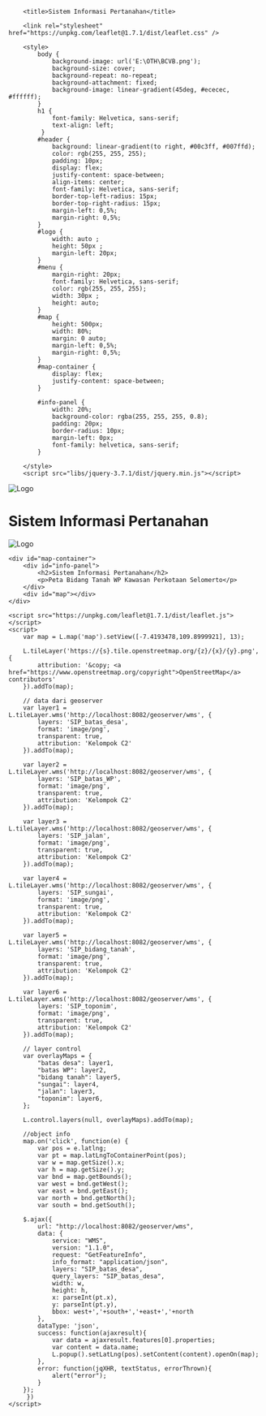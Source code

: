 <!DOCTYPE html>
<html>
   <head>
        <meta charset="UTF-8">
        <meta name="viewport" content="width=device-width, initial-scale=1.0">

        <title>Sistem Informasi Pertanahan</title>
       
        <link rel="stylesheet" href="https://unpkg.com/leaflet@1.7.1/dist/leaflet.css" />

        <style>
            body {
                background-image: url('E:\OTH\BCVB.png');
                background-size: cover;
                background-repeat: no-repeat;
                background-attachment: fixed;
                background-image: linear-gradient(45deg, #ececec, #ffffff);
            }
            h1 {
                font-family: Helvetica, sans-serif;
                text-align: left;
             }
            #header {
                background: linear-gradient(to right, #00c3ff, #007ffd);
                color: rgb(255, 255, 255);
                padding: 10px;
                display: flex;
                justify-content: space-between;
                align-items: center;
                font-family: Helvetica, sans-serif;
                border-top-left-radius: 15px;
                border-top-right-radius: 15px;
                margin-left: 0,5%;
                margin-right: 0,5%;
            }
            #logo {
                width: auto ;
                height: 50px ;
                margin-left: 20px;
            }
            #menu {
                margin-right: 20px;
                font-family: Helvetica, sans-serif;
                color: rgb(255, 255, 255);
                width: 30px ;
                height: auto;
            }
            #map {
                height: 500px;
                width: 80%;
                margin: 0 auto; 
                margin-left: 0,5%; 
                margin-right: 0,5%;
            }
            #map-container {
                display: flex;
                justify-content: space-between;
            }

            #info-panel {
                width: 20%;
                background-color: rgba(255, 255, 255, 0.8);
                padding: 20px;
                border-radius: 10px;
                margin-left: 0px;
                font-family: helvetica, sans-serif;
            }
            
        </style>
        <script src="libs/jquery-3.7.1/dist/jquery.min.js"></script>
   </head> 
   <body>
    <div id="header">
        <img id="logo" src="D:\SMSTR 6\SELO6 ALT\DTB AST\aksara.png" alt="Logo">
        <h1>Sistem Informasi Pertanahan</h1>
        <div id="menu">
            <!-- <a href="#">Menu</a> -->
            <img id="menu" src="C:\xampp\htdocs\img\menutomb.png" alt="Logo">
        </div>
    </div>
    <!-- <h1>Sistem Informasi Pertanahan</h1> -->
    
    <div id="map-container">
        <div id="info-panel">
            <h2>Sistem Informasi Pertanahan</h2>
            <p>Peta Bidang Tanah WP Kawasan Perkotaan Selomerto</p>
        </div>
        <div id="map"></div>
    </div>    

    <script src="https://unpkg.com/leaflet@1.7.1/dist/leaflet.js"></script>
    <script>
        var map = L.map('map').setView([-7.4193478,109.8999921], 13);

        L.tileLayer('https://{s}.tile.openstreetmap.org/{z}/{x}/{y}.png', {
            attribution: '&copy; <a href="https://www.openstreetmap.org/copyright">OpenStreetMap</a> contributors'
        }).addTo(map);

        // data dari geoserver
        var layer1 = L.tileLayer.wms('http://localhost:8082/geoserver/wms', {
            layers: 'SIP_batas_desa',
            format: 'image/png',
            transparent: true,
            attribution: 'Kelompok C2'
        }).addTo(map);

        var layer2 = L.tileLayer.wms('http://localhost:8082/geoserver/wms', {
            layers: 'SIP_batas_WP',
            format: 'image/png',
            transparent: true,
            attribution: 'Kelompok C2'
        }).addTo(map);

        var layer3 = L.tileLayer.wms('http://localhost:8082/geoserver/wms', {
            layers: 'SIP_jalan',
            format: 'image/png',
            transparent: true,
            attribution: 'Kelompok C2'
        }).addTo(map);

        var layer4 = L.tileLayer.wms('http://localhost:8082/geoserver/wms', {
            layers: 'SIP_sungai',
            format: 'image/png',
            transparent: true,
            attribution: 'Kelompok C2'
        }).addTo(map);

        var layer5 = L.tileLayer.wms('http://localhost:8082/geoserver/wms', {
            layers: 'SIP_bidang_tanah',
            format: 'image/png',
            transparent: true,
            attribution: 'Kelompok C2'
        }).addTo(map);

        var layer6 = L.tileLayer.wms('http://localhost:8082/geoserver/wms', {
            layers: 'SIP_toponim',
            format: 'image/png',
            transparent: true,
            attribution: 'Kelompok C2'
        }).addTo(map);

        // layer control
        var overlayMaps = {
            "batas desa": layer1,
            "batas WP": layer2,
            "bidang tanah": layer5,
            "sungai": layer4,
            "jalan": layer3,
            "toponim": layer6,            
        };

        L.control.layers(null, overlayMaps).addTo(map);

        //object info
        map.on('click', function(e) {
            var pos = e.latlng;
            var pt = map.latLngToContainerPoint(pos);
            var w = map.getSize().x;
            var h = map.getSize().y;
            var bnd = map.getBounds();
            var west = bnd.getWest();
            var east = bnd.getEast();
            var north = bnd.getNorth();
            var south = bnd.getSouth();

        $.ajax({
            url: "http://localhost:8082/geoserver/wms",
            data: {
                service: "WMS",
                version: "1.1.0",
                request: "GetFeatureInfo",
                info_format: "application/json",
                layers: "SIP_batas_desa",
                query_layers: "SIP_batas_desa",
                width: w,
                height: h,
                x: parseInt(pt.x),
                y: parseInt(pt.y),
                bbox: west+','+south+','+east+','+north
            },
            dataType: 'json',
            success: function(ajaxresult){
                var data = ajaxresult.features[0].properties;
                var content = data.name;
                L.popup().setLatLng(pos).setContent(content).openOn(map);
            },
            error: function(jqXHR, textStatus, errorThrown){
                alert("error");
            }
        });
         })
    </script>
   </body>
</html>
